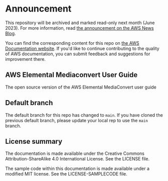 # Announcement

This repository will be archived and marked read-only next month (June 2023). For more information, read [the announcement on the AWS News Blog](https://aws.amazon.com/blogs/aws/retiring-the-aws-documentation-on-github/).

You can find the corresponding content for this repo on [the AWS Documentation website](https://docs.aws.amazon.com/mediaconvert/latest/ug). If you'd like to continue contributing to the quality of AWS documentation, you can submit feedback and suggestions for improvement there.

## AWS Elemental Mediaconvert User Guide

The open source version of the AWS Elemental MediaConvert user guide

##  Default branch
The default branch for this repo has changed to `main`. 
If you have cloned the previous default branch, please update your local rep to
use the `main` branch.

## License summary

The documentation is made available under the Creative Commons Attribution-ShareAlike 4.0 International License. See the LICENSE file.

The sample code within this documentation is made available under a modified MIT license. See the LICENSE-SAMPLECODE file.
